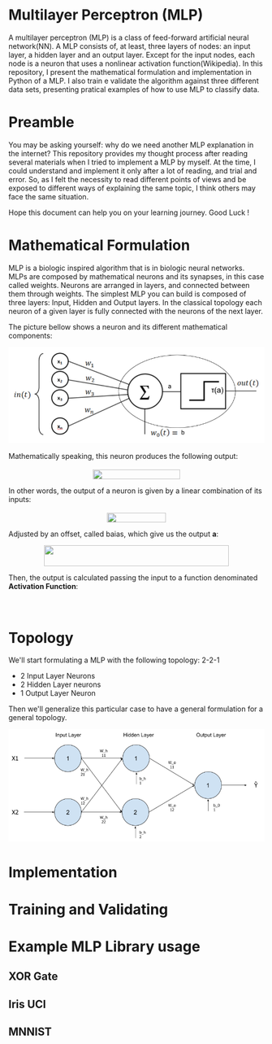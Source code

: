 
# Multilayer Perceptron (MLP)

A multilayer perceptron (MLP) is a class of feed-forward artificial neural network(NN). A MLP consists of, at least, three layers of nodes: an input layer, a hidden layer and an output layer. Except for the input nodes, each node is a neuron that uses a nonlinear activation function(Wikipedia).
In this repository, I present the mathematical formulation and implementation in Python of a MLP. I also train e validate the algorithm against three different data sets, presenting pratical examples of how to use MLP to classify data.

# Preamble 

You may be asking yourself: why do we need another MLP explanation in the internet? This repository  provides my thought process after reading several materials when I tried to implement a MLP by myself. At the time, I could understand and implement it only after a lot of reading, and trial and error. So, as I felt the necessity to read different points of views and be exposed to different ways of explaining the same topic, I think others may face the same situation.

Hope this document can help you on your learning journey. Good Luck !

# Mathematical Formulation

MLP is a biologic inspired algorithm that is in biologic neural networks. MLPs are composed by mathematical neurons and its synapses, in this case called weights. Neurons are arranged in layers, and connected between them through weights. The simplest MLP you can build is composed of three layers: Input, Hidden and Output layers. In the classical topology each neuron of a given layer is fully connected with the neurons of the next layer.
 
The picture bellow shows a neuron and its different mathematical components:

![Perceptron](doc/perceptron.png)

Mathematically speaking, this neuron produces the following output:

<p align="center"><img src="/tex/1cb0ca6afabd7130363996f8432c92e1.svg?invert_in_darkmode&sanitize=true" align=middle width=171.03519675pt height=18.150897599999997pt/></p>

In other words, the output of a neuron is given by a linear combination of its inputs:

<p align="center"><img src="/tex/f8a0591c79d1c7473c781b3428123bda.svg?invert_in_darkmode&sanitize=true" align=middle width=116.32616159999999pt height=18.150897599999997pt/></p>

Adjusted by an offset, called baias, which give us the output **a**:

<p align="center"><img src="/tex/0bc44439ad0be8929c10ae9ba9776296.svg?invert_in_darkmode&sanitize=true" align=middle width=363.15734399999997pt height=41.5982457pt/></p>

Then, the output is calculated passing the input to a function denominated **Activation Function**:

<p align="center"><img src="/tex/dac4d731b9f324c56a24287ce3f1b058.svg?invert_in_darkmode&sanitize=true" align=middle width=123.67235264999998pt height=16.438356pt/></p> 

# Topology 

We'll start formulating a MLP with the following topology: 2-2-1
* 2 Input Layer Neurons
* 2 Hidden Layer neurons
* 1 Output Layer Neuron

Then we'll generalize this particular case to have a general formulation for a general topology.

![MLP Topology](doc/mlp-topology.png)



# Implementation

# Training and Validating

# Example MLP Library usage

## XOR Gate

## Iris UCI

## MNNIST